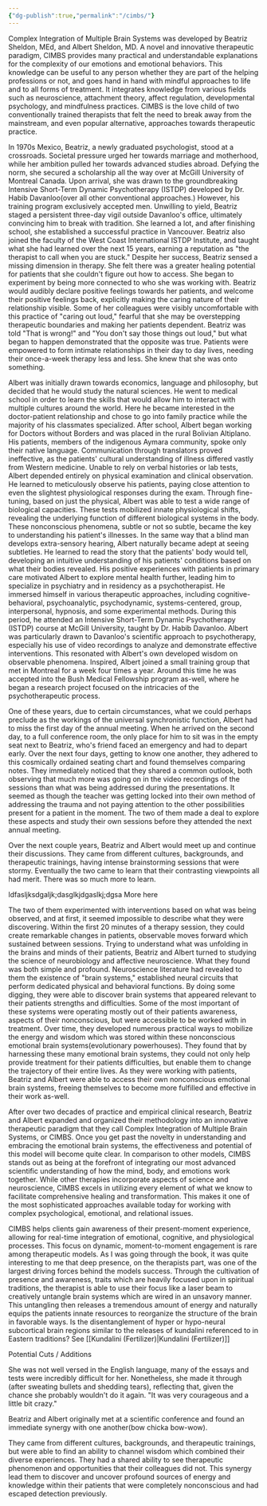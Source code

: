 ```yaml
---
{"dg-publish":true,"permalink":"/cimbs/"}
---
```


Complex Integration of Multiple Brain Systems was developed by Beatriz Sheldon, MEd, and Albert Sheldon, MD. A novel and innovative therapeutic paradigm, CIMBS provides many practical and understandable explanations for the complexity of our emotions and emotional behaviors. This knowledge can be useful to any person whether they are part of the helping professions or not, and goes hand in hand with mindful approaches to life and to all forms of treatment. It integrates knowledge from various fields such as neuroscience, attachment theory, affect regulation, developmental psychology, and mindfulness practices. CIMBS is the love child of two conventionally trained therapists that felt the need to break away from the mainstream, and even popular alternative, approaches towards therapeutic practice.

In 1970s Mexico, Beatriz, a newly graduated psychologist, stood at a crossroads. Societal pressure urged her towards marriage and motherhood, while her ambition pulled her towards advanced studies abroad. Defying the norm, she secured a scholarship all the way over at McGill University of Montreal Canada. Upon arrival, she was drawn to the groundbreaking Intensive Short-Term Dynamic Psychotherapy (ISTDP) developed by Dr. Habib Davanloo(over all other conventional approaches.) However, his training program exclusively accepted men. Unwilling to yield, Beatriz staged a persistent three-day vigil outside Davanloo's office, ultimately convincing him to break with tradition. She learned a lot, and after finishing school, she established a successful practice in Vancouver. Beatriz also joined the faculty of the West Coast International ISTDP Institute, and taught what she had learned over the next 15 years, earning a reputation as "the therapist to call when you are stuck." Despite her success, Beatriz sensed a missing dimension in therapy. She felt there was a greater healing potential for patients that she couldn't figure out how to access. She began to experiment by being more connected to who she was working with. Beatriz would audibly declare positive feelings towards her patients, and welcome their positive feelings back, explicitly making the caring nature of their relationship visible. Some of her colleagues were visibly uncomfortable with this practice of "caring out loud," fearful that she may be overstepping therapeutic boundaries and making her patients dependent. Beatriz was told "That is wrong!" and "You don't say those things out loud," but what began to happen demonstrated that the opposite was true. Patients were empowered to form intimate relationships in their day to day lives, needing their once-a-week therapy less and less. She knew that she was onto something.

Albert was initially drawn towards economics, language and philosophy, but decided that he would study the natural sciences. He went to medical school in order to learn the skills that would allow him to interact with multiple cultures around the world. Here he became interested in the doctor-patient relationship and chose to go into family practice while the majority of his classmates specialized. After school, Albert began working for Doctors without Borders and was placed in the rural Bolivian Altiplano. His patients, members of the indigenous Aymara community, spoke only their native language. Communication through translators proved ineffective, as the patients' cultural understanding of illness differed vastly from Western medicine. Unable to rely on verbal histories or lab tests, Albert depended entirely on physical examination and clinical observation. He learned to meticulously observe his patients, paying close attention to even the slightest physiological responses during the exam. Through fine-tuning, based on just the physical, Albert was able to test a wide range of biological capacities. These tests mobilized innate physiological shifts, revealing the underlying function of different biological systems in the body. These nonconscious phenomena, subtle or not so subtle, became the key to understanding his patient's illnesses. In the same way that a blind man develops extra-sensory hearing, Albert naturally became adept at seeing subtleties. He learned to read the story that the patients' body would tell, developing an intuitive understanding of his patients' conditions based on what their bodies revealed. His positive experiences with patients in primary care motivated Albert to explore mental health further, leading him to specialize in psychiatry and in residency as a psychotherapist. He immersed himself in various therapeutic approaches, including cognitive-behavioral, psychoanalytic, psychodynamic, systems-centered, group, interpersonal, hypnosis, and some experimental methods. During this period, he attended an Intensive Short-Term Dynamic Psychotherapy (ISTDP) course at McGill University, taught by Dr. Habib Davanloo. Albert was particularly drawn to Davanloo's scientific approach to psychotherapy, especially his use of video recordings to analyze and demonstrate effective interventions. This resonated with Albert's own developed wisdom on observable phenomena. Inspired, Albert joined a small training group that met in Montreal for a week four times a year. Around this time he was accepted into the Bush Medical Fellowship program as-well, where he began a research project focused on the intricacies of the psychotherapeutic process.

One of these years, due to certain circumstances, what we could perhaps preclude as the workings of the universal synchronistic function, Albert had to miss the first day of the annual meeting. When he arrived on the second day, to a full conference room, the only place for him to sit was in the empty seat next to Beatriz, who's friend faced an emergency and had to depart early. Over the next four days, getting to know one another, they adhered to this cosmically ordained seating chart and found themselves comparing notes. They immediately noticed that they shared a common outlook, both observing that much more was going on in the video recordings of the sessions than what was being addressed during the presentations. It seemed as though the teacher was getting locked into their own method of addressing the trauma and not paying attention to the other possibilities present for a patient in the moment. The two of them made a deal to explore these aspects and study their own sessions before they attended the next annual meeting.

Over the next couple years, Beatriz and Albert would meet up and continue their discussions. They came from different cultures, backgrounds, and therapeutic trainings, having intense brainstorming sessions that were stormy. Eventually the two came to learn that their contrasting viewpoints all had merit. There was so much more to learn.


ldfasljksdgaljk;dasglkjdgaslkj;dgsa More here


The two of them experimented with interventions based on what was being observed, and at first, it seemed impossible to describe what they were discovering. Within the first 20 minutes of a therapy session, they could create remarkable changes in patients, observable moves forward which sustained between sessions. Trying to understand what was unfolding in the brains and minds of their patients, Beatriz and Albert turned to studying the science of neurobiology and affective neuroscience. What they found was both simple and profound. Neuroscience literature had revealed to them the existence of "brain systems," established neural circuits that perform dedicated physical and behavioral functions. By doing some digging, they were able to discover brain systems that appeared relevant to their patients strengths and difficulties. Some of the most important of these systems were operating mostly out of their patients awareness, aspects of their nonconscious, but were accessible to be worked with in treatment. Over time, they developed numerous practical ways to mobilize the energy and wisdom which was stored within these nonconscious emotional brain systems(evolutionary powerhouses). They found that by harnessing these many emotional brain systems, they could not only help provide treatment for their patients difficulties, but enable them to change the trajectory of their entire lives. As they were working with patients, Beatriz and Albert were able to access their own nonconscious emotional brain systems, freeing themselves to become more fulfilled and effective in their work as-well.

After over two decades of practice and empirical clinical research, Beatriz and Albert expanded and organized their methodology into an innovative therapeutic paradigm that they call Complex Integration of Multiple Brain Systems, or CIMBS. Once you get past the novelty in understanding and embracing the emotional brain systems, the effectiveness and potential of this model will become quite clear. In comparison to other models, CIMBS stands out as being at the forefront of integrating our most advanced scientific understanding of how the mind, body, and emotions work together. While other therapies incorporate aspects of science and neuroscience, CIMBS excels in utilizing every element of what we know to facilitate comprehensive healing and transformation. This makes it one of the most sophisticated approaches available today for working with complex psychological, emotional, and relational issues.

CIMBS helps clients gain awareness of their present-moment experience, allowing for real-time integration of emotional, cognitive, and physiological processes. This focus on dynamic, moment-to-moment engagement is rare among therapeutic models. As I was going through the book, it was quite interesting to me that deep presence, on the therapists part, was one of the largest driving forces behind the models success. Through the cultivation of presence and awareness, traits which are heavily focused upon in spiritual traditions, the therapist is able to use their focus like a laser beam to creatively untangle brain systems which are wired in an unsavory manner. This untangling then releases a tremendous amount of energy and naturally equips the patients innate resources to reorganize the structure of the brain in favorable ways. Is the disentanglement of hyper or hypo-neural subcortical brain regions similar to the releases of kundalini referenced to in Eastern traditions? 
	See [[Kundalini (Fertilizer)\|Kundalini (Fertilizer)]]




Potential Cuts / Additions 

She was not well versed in the English language, many of the essays and tests were incredibly difficult for her. Nonetheless, she made it through (after sweating bullets and shedding tears), reflecting that, given the chance she probably wouldn't do it again. "It was very courageous and a little bit crazy."


Beatriz and Albert originally met at a scientific conference and found an immediate synergy with one another(bow chicka bow-wow). 


They came from different cultures, backgrounds, and therapeutic trainings, but were able to find an ability to channel wisdom which combined their diverse experiences. They had a shared ability to see therapeutic phenomenon and opportunities that their colleagues did not. This synergy lead them to discover and uncover profound sources of energy and knowledge within their patients that were completely nonconscious and had escaped detection previously. 